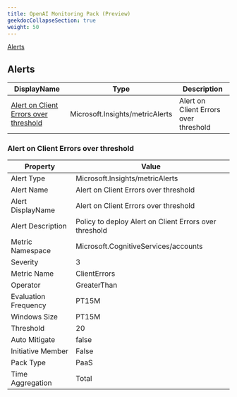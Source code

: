 ```yaml
---
title: OpenAI Monitoring Pack (Preview)
geekdocCollapseSection: true
weight: 50
---
```

[Alerts](#alerts)

## Alerts
|DisplayName|Type|Description|
|---|---|---|
|[Alert on Client Errors over threshold](#alert-on-client-errors-over-threshold)|Microsoft.Insights/metricAlerts|Alert on Client Errors over threshold|
### Alert on Client Errors over threshold

|Property | Value |
|---|---|
|Alert Type                    | Microsoft.Insights/metricAlerts |
|Alert Name                    |Alert on Client Errors over threshold|
|Alert DisplayName             |Alert on Client Errors over threshold| |
|Alert Description             |Policy to deploy Alert on Client Errors over threshold| |
|Metric Namespace             |Microsoft.CognitiveServices/accounts| |
|Severity                    |3| |
|Metric Name                  |ClientErrors| |
|Operator                     |GreaterThan| |
|Evaluation Frequency       |PT15M| |
|Windows Size                |PT15M| |
|Threshold                 |20| |
|Auto Mitigate              |false| |
|Initiative Member             |False| |
|Pack Type                     |PaaS| |
|Time Aggregation              |Total| |
